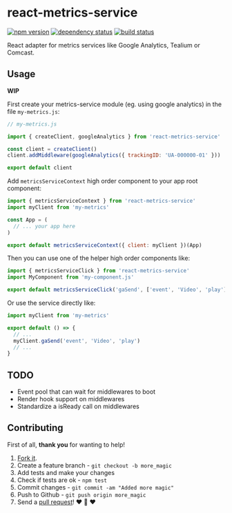 # react-metrics-service
[![npm version](https://img.shields.io/npm/v/react-metrics-service.svg?style=flat-square)](https://www.npmjs.com/package/react-metrics-service)
[![dependency status](https://img.shields.io/david/team-magneto/react-metrics-service.svg?style=flat-square)](https://david-dm.org/team-magneto/react-metrics-service)
[![build status](https://img.shields.io/travis/team-magneto/react-metrics-service.svg?style=flat-square)](https://travis-ci.org/team-magneto/react-metrics-service)

React adapter for metrics services like Google Analytics, Tealium or Comcast.

## Usage

**WIP**

First create your metrics-service module (eg. using google analytics) in the file `my-metrics.js`:

```js
// my-metrics.js

import { createClient, googleAnalytics } from 'react-metrics-service'

const client = createClient()
client.addMiddleware(googleAnalytics({ trackingID: 'UA-000000-01' }))

export default client
```

Add `metricsServiceContext` high order component to your app root component:

```js
import { metricsServiceContext } from 'react-metrics-service'
import myClient from 'my-metrics'

const App = (
  // ... your app here
)

export default metricsServiceContext({ client: myClient })(App)
```

Then you can use one of the helper high order components like:

```js
import { metricsServiceClick } from 'react-metrics-service'
import MyComponent from 'my-component.js'

export default metricsServiceClick('gaSend', ['event', 'Video', 'play'])(MyComponent)
```

Or use the service directly like:

```js
import myClient from 'my-metrics'

export default () => {
  // ...
  myClient.gaSend('event', 'Video', 'play')
  // ...
}
```

## TODO

* Event pool that can wait for middlewares to boot
* Render hook support on middlewares
* Standardize a isReady call on middlewares

## Contributing

First of all, **thank you** for wanting to help!

1. [Fork it](https://help.github.com/articles/fork-a-repo).
2. Create a feature branch - `git checkout -b more_magic`
3. Add tests and make your changes
4. Check if tests are ok - `npm test`
5. Commit changes - `git commit -am "Added more magic"`
6. Push to Github - `git push origin more_magic`
7. Send a [pull request](https://help.github.com/articles/using-pull-requests)! :heart: :sparkling_heart: :heart:
